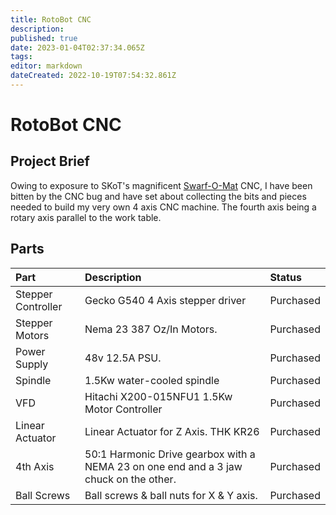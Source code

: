 ```yaml
---
title: RotoBot CNC
description: 
published: true
date: 2023-01-04T02:37:34.065Z
tags: 
editor: markdown
dateCreated: 2022-10-19T07:54:32.861Z
---
```


# RotoBot CNC

## Project Brief

Owing to exposure to SKoT's magnificent [Swarf-O-Mat](/projects/swarf-o-mat) CNC, I have been bitten by the CNC bug and have set about collecting the bits and pieces needed to build my very own 4 axis CNC machine. The fourth axis being a rotary axis parallel to the work table.

## Parts

| Part               | Description                                                                           | Status    |
|:-------------------|:--------------------------------------------------------------------------------------|:----------|
| Stepper Controller | Gecko G540 4 Axis stepper driver                                                      | Purchased |
| Stepper Motors     | Nema 23 387 Oz/In Motors.                                                             | Purchased |
| Power Supply       | 48v 12.5A PSU.                                                                        | Purchased |
| Spindle            | 1.5Kw water-cooled spindle                                                            | Purchased |
| VFD                | Hitachi X200-015NFU1 1.5Kw Motor Controller                                           | Purchased |
| Linear Actuator    | Linear Actuator for Z Axis. THK KR26                                                  | Purchased |
| 4th Axis           | 50:1 Harmonic Drive gearbox with a NEMA 23 on one end and a 3 jaw chuck on the other. | Purchased |
| Ball Screws        | Ball screws & ball nuts for X & Y axis.                                               | Purchased |
